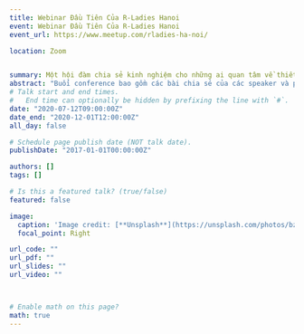 ```yaml
---
title: Webinar Đầu Tiên Của R-Ladies Hanoi
event: Webinar Đầu Tiên Của R-Ladies Hanoi
event_url: https://www.meetup.com/rladies-ha-noi/

location: Zoom


summary: Một hội đàm chia sẻ kinh nghiệm cho những ai quan tâm về thiết kế đồ họa.
abstract: "Buổi conference bao gồm các bài chia sẻ của các speaker và phiên hỏi đáp. Chương trình tổ chức bởi Data Analysis School cùng hợp tác với R-Ladies Global."
# Talk start and end times.
#   End time can optionally be hidden by prefixing the line with `#`.
date: "2020-07-12T09:00:00Z"
date_end: "2020-12-01T12:00:00Z"
all_day: false

# Schedule page publish date (NOT talk date).
publishDate: "2017-01-01T00:00:00Z"

authors: []
tags: []

# Is this a featured talk? (true/false)
featured: false

image:
  caption: 'Image credit: [**Unsplash**](https://unsplash.com/photos/bzdhc5b3Bxs)'
  focal_point: Right

url_code: ""
url_pdf: ""
url_slides: ""
url_video: ""



# Enable math on this page?
math: true
---
```

